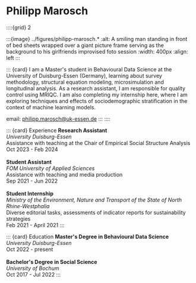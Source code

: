 # Philipp Marosch

::::{grid} 2

:::{image} ../figures/philipp-marosch.*
:alt: A smiling man standing in front of bed sheets wrapped over a giant picture frame serving as the background to his girlfriends improvised foto session
:width: 400px
:align: left
:::

::: {card} 
I am a Master's student in Behavioural Data Science at the University of Duisburg-Essen (Germany), learning about survey methodology, structural equation modeling, microsimulation and longitudinal analysis. As a research assistant, I am responsible for quality control using MRIQC. I am also completing my internship here, where I am exploring techniques and effects of sociodemographic stratification in the context of machine learning models.

email: philipp.marosch@uk-essen.de
:::
::::


::: {card} Experience
**Research Assistant**<br>
_University Duisburg-Essen_ <br>
Assistance with teaching at the Chair of Empirical Social Structure Analysis <br>
Oct 2023 - Feb 2024
<br><br>
**Student Assistant**<br>
_FOM University of Applied Sciences_ <br>
Assistance with teaching and media production <br>
Sep 2021 - Jun 2022
<br><br>
**Student Internship**<br>
_Ministry of the Environment, Nature and Transport of the State of North Rhine-Westphalia_ <br>
Diverse editorial tasks, assessments of indicator reports for sustainability strategies <br>
Feb 2021 - April 2021
:::


::: {card} Education
**Master's Degree in Behavioural Data Science**<br>
_University Duisburg-Essen_ <br>
Oct 2022 - present
<br><br>
**Bachelor's Degree in Social Science**<br>
_University of Bochum_ <br>
Oct 2017 - Jul 2022
:::
